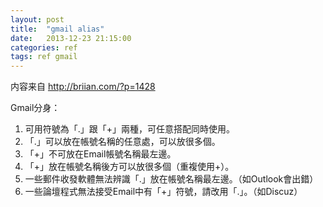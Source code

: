 ```yaml
---
layout: post
title:  "gmail alias"
date:   2013-12-23 21:15:00
categories: ref
tags: ref gmail
---
```


内容来自 <http://briian.com/?p=1428>

Gmail分身：

1. 可用符號為「.」跟「+」兩種，可任意搭配同時使用。
2. 「.」可以放在帳號名稱的任意處，可以放很多個。
3. 「+」不可放在Email帳號名稱最左邊。
4. 「+」放在帳號名稱後方可以放很多個（重複使用+）。
5. 一些郵件收發軟體無法辨識「.」放在帳號名稱最左邊。（如Outlook會出錯）
6. 一些論壇程式無法接受Email中有「+」符號，請改用「.」。（如Discuz）
